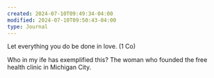 ```yaml
---
created: 2024-07-10T09:49:34-04:00
modified: 2024-07-10T09:50:43-04:00
type: Journal
---
```


Let everything you do be done in love. (1 Co)

Who in my ife has exemplified this? The woman who founded the free health clinic in Michigan City.
